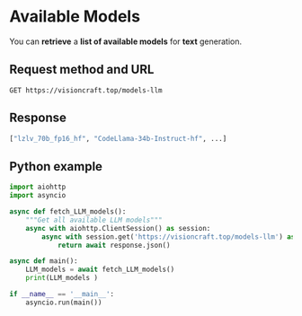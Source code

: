 # Available Models

You can **retrieve** a **list of available models** for **text** generation.

## Request method and URL

```
GET https://visioncraft.top/models-llm
```

## Response

```python
["lzlv_70b_fp16_hf", "CodeLlama-34b-Instruct-hf", ...]
```

## Python example

```python
import aiohttp
import asyncio

async def fetch_LLM_models():
    """Get all available LLM models"""
    async with aiohttp.ClientSession() as session:
        async with session.get('https://visioncraft.top/models-llm') as response:
            return await response.json()

async def main():
    LLM_models = await fetch_LLM_models()
    print(LLM_models )

if __name__ == '__main__':
    asyncio.run(main())
```
